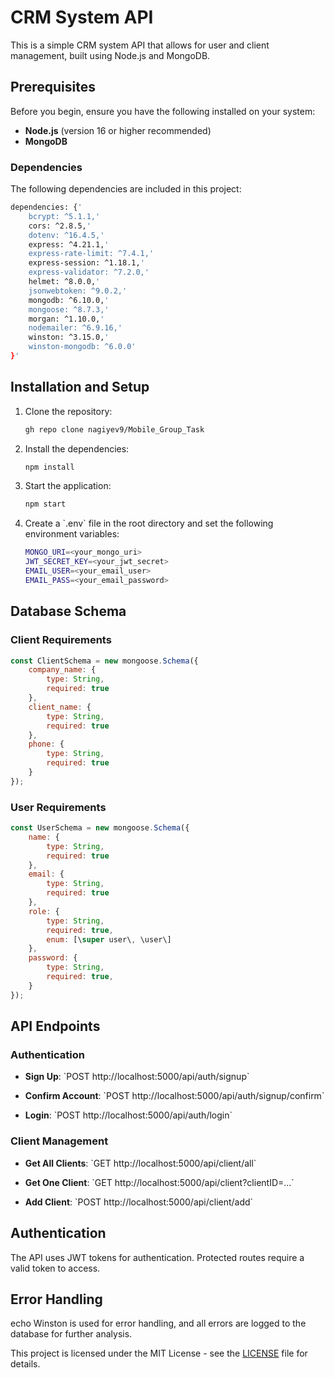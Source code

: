 # CRM System API

This is a simple CRM system API that allows for user and client management, built using Node.js and MongoDB.

## Prerequisites

Before you begin, ensure you have the following installed on your system:

- **Node.js** (version 16 or higher recommended)
- **MongoDB**

### Dependencies

The following dependencies are included in this project:

```bash
dependencies: {'
    bcrypt: ^5.1.1,'
    cors: ^2.8.5,'
    dotenv: ^16.4.5,'
    express: ^4.21.1,'
    express-rate-limit: ^7.4.1,'
    express-session: ^1.18.1,'
    express-validator: ^7.2.0,'
    helmet: ^8.0.0,'
    jsonwebtoken: ^9.0.2,'
    mongodb: ^6.10.0,'
    mongoose: ^8.7.3,'
    morgan: ^1.10.0,'
    nodemailer: ^6.9.16,'
    winston: ^3.15.0,'
    winston-mongodb: ^6.0.0'
}'
```

## Installation and Setup

1. Clone the repository:
   ```bash
   gh repo clone nagiyev9/Mobile_Group_Task
   ```

2. Install the dependencies:
   ```bash
   npm install
   ```

3. Start the application:
   ```bash
   npm start
   ```

4. Create a \`.env\` file in the root directory and set the following environment variables:
   ```bash
   MONGO_URI=<your_mongo_uri>
   JWT_SECRET_KEY=<your_jwt_secret>
   EMAIL_USER=<your_email_user>
   EMAIL_PASS=<your_email_password>
   ```

## Database Schema

### Client Requirements

```javascript
const ClientSchema = new mongoose.Schema({
    company_name: {
        type: String,
        required: true
    },
    client_name: {
        type: String,
        required: true
    },
    phone: {
        type: String,
        required: true
    }
});
```

### User Requirements

```javascript
const UserSchema = new mongoose.Schema({
    name: {
        type: String,
        required: true
    },
    email: {
        type: String,
        required: true
    },
    role: {
        type: String,
        required: true,
        enum: [\super user\, \user\]
    },
    password: {
        type: String,
        required: true,
    }
});
```

## API Endpoints

### Authentication

- **Sign Up**:  \`POST http://localhost:5000/api/auth/signup\`

- **Confirm Account**:  \`POST http://localhost:5000/api/auth/signup/confirm\`

- **Login**:  \`POST http://localhost:5000/api/auth/login\`

### Client Management

- **Get All Clients**:  \`GET http://localhost:5000/api/client/all\`

- **Get One Client**:  \`GET http://localhost:5000/api/client?clientID=...\`

- **Add Client**:  \`POST http://localhost:5000/api/client/add\`

## Authentication

The API uses JWT tokens for authentication. Protected routes require a valid token to access.

## Error Handling

echo Winston is used for error handling, and all errors are logged to the database for further analysis.

This project is licensed under the MIT License - see the [LICENSE](LICENSE) file for details.
